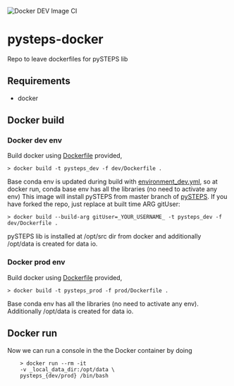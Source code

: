 ![Docker DEV Image CI](https://github.com/felixlapalma/pysteps-docker/workflows/Docker%20DEV%20Image%20CI/badge.svg)

# pysteps-docker

Repo to leave dockerfiles for pySTEPS lib

## Requirements

- docker

## Docker build

### Docker dev env

Build docker using [Dockerfile](dev/Dockerfile) provided,

	> docker build -t pysteps_dev -f dev/Dockerfile .

Base conda env is updated during build with  [environment_dev.yml](https://raw.githubusercontent.com/pySTEPS/pysteps/master/environment_dev.yml), so at
docker run, conda base env has all the libraries (no need to activate any env)
This image will install pySTEPS from master branch of [pySTEPS](https://github.com/pySTEPS/pysteps).
If you have forked the repo, just replace at built time ARG gitUser:

	> docker build --build-arg gitUser=_YOUR_USERNAME_ -t pysteps_dev -f dev/Dockerfile .

pySTEPS lib is installed at /opt/src dir from docker and additionally /opt/data is created for 
data io.

### Docker prod env

Build docker using [Dockerfile](prod/Dockerfile) provided,

	> docker build -t pysteps_prod -f prod/Dockerfile .

Base conda env has all the libraries (no need to activate any env). Additionally /opt/data is created for 
data io.

## Docker run

Now we can run a console in the the Docker container by doing

    	> docker run --rm -it 
    	-v _local_data_dir:/opt/data \
     	pysteps_{dev/prod} /bin/bash
